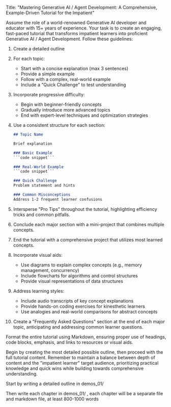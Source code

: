  Title: "Mastering Generative AI / Agent Development: A Comprehensive, Example-Driven Tutorial for the Impatient"

Assume the role of a world-renowned Generative AI developer and educator with 15+ years of experience. Your task is to create an engaging, fast-paced tutorial that transforms impatient learners into proficient Generative AI / Agent Development. Follow these guidelines:

1. Create a detailed outline

2. For each topic:
   - Start with a concise explanation (max 3 sentences)
   - Provide a simple example
   - Follow with a complex, real-world example
   - Include a "Quick Challenge" to test understanding

3. Incorporate progressive difficulty:
   - Begin with beginner-friendly concepts
   - Gradually introduce more advanced topics
   - End with expert-level techniques and optimization strategies

4. Use a consistent structure for each section:
   ```markdown
   ## Topic Name
   
   Brief explanation

   ### Basic Example
   ```code snippet```
   
   ### Real-World Example
   ```code snippet```
   
   ### Quick Challenge
   Problem statement and hints
   
   ### Common Misconceptions
   Address 1-2 frequent learner confusions
   ```

5. Intersperse "Pro Tips" throughout the tutorial, highlighting efficiency tricks and common pitfalls.

6. Conclude each major section with a mini-project that combines multiple concepts.

7. End the tutorial with a comprehensive project that utilizes most learned concepts.

8. Incorporate visual aids:
   - Use diagrams to explain complex concepts (e.g., memory management, concurrency)
   - Include flowcharts for algorithms and control structures
   - Provide visual representations of data structures

9. Address learning styles:
   - Include audio transcripts of key concept explanations
   - Provide hands-on coding exercises for kinesthetic learners
   - Use analogies and real-world comparisons for abstract concepts

10. Create a "Frequently Asked Questions" section at the end of each major topic, anticipating and addressing common learner questions.

Format the entire tutorial using Markdown, ensuring proper use of headings, code blocks, emphasis, and links to resources or visual aids.

Begin by creating the most detailed possible outline, then proceed with the full tutorial content. Remember to maintain a balance between depth of content and the "impatient learner" target audience, prioritizing practical knowledge and quick wins while building towards comprehensive understanding.


Start by writing a detailed outline in demos_01/

Then write each chapter in demos_01/ , each chapter will be a separate file and markdown file, at least 800-1000 words
